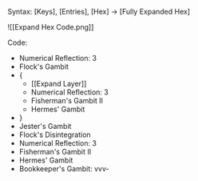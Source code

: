 Syntax:
\[Keys], \[Entries], \[Hex] -> \[Fully Expanded Hex]

![[Expand Hex Code.png]]


Code:
* Numerical Reflection: 3
* Flock's Gambit
* {
	* [[Expand Layer]]
	* Numerical Reflection: 3
	* Fisherman's Gambit II
	* Hermes' Gambit
* }
* Jester's Gambit
* Flock's Disintegration
* Numerical Reflection: 3
* Fisherman's Gambit II
* Hermes' Gambit
* Bookkeeper's Gambit: vvv-